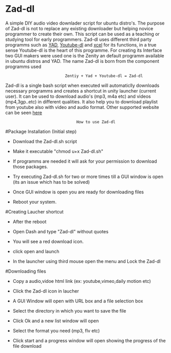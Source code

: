 # Zad-dl
A simple DIY audio video downlader script for ubuntu distro's. The purpose of Zad-dl is not to replace any existing downloader but helping novice programmer to create their own. This script can be used as a teaching or studying tool for early programmers. Zad-dl uses different third party programms such as [YAD](http://sourceforge.net/projects/yad-dialog/), [Youtube-dl](https://rg3.github.io/youtube-dl/) and [xcel](https://github.com/kfish/xsel) for its functions, in a true sense Youtube-dl is the heart of this programme. For creating its Interface two GUI makers were used one is the Zenity an default programm available in ubuntu distros and YAD. The name Zad-dl is born from the component programms used

                              Zentiy + Yad + Youtube-dl = Zad-dl
                        
Zad-dl is a single bash script when executed will automaticlly downloads necessary programms and creates a shortcut in unity launcher (current user). It can be used to download audio's (mp3, m4a etc) and videos (mp4,3gp..etc) in different qualities. It also help you to download playlist from youtube also with video and audio format.  Other supported website can be seen [here](https://rg3.github.io/youtube-dl/supportedsites.html)

                                   How to use Zad-dl

#Package Installation  (Initial step)

* Download the Zad-dl.sh script

* Make it executable "chmod u+x Zad-dl.sh"

* If programms are needed it will ask for your permission to download those packages.

* Try executing Zad-dl.sh for two or more times till a GUI window is open (its an issue which has to be solved)

* Once GUI window is open you are ready for downloading files

* Reboot your system.

#Creating Laucher shortcut

* After the reboot

* Open Dash and type "Zad-dl" without quotes

* You will see a red download icon.

* click open and launch

* In the launcher using third mouse open the menu and Lock the Zad-dl

#Downloading files

* Copy a audio,vidoe html link (ex: youtube,vimeo,daily motion etc)

* Click the Zad-dl icon in laucher

* A GUI Window will open with URL box and a file selection box

* Select the directory in which you want to save the file

* Click Ok and a new list window will open

* Select the format you need (mp3, flv etc)

* Click start and a progress window will open showing the progress of the file download
